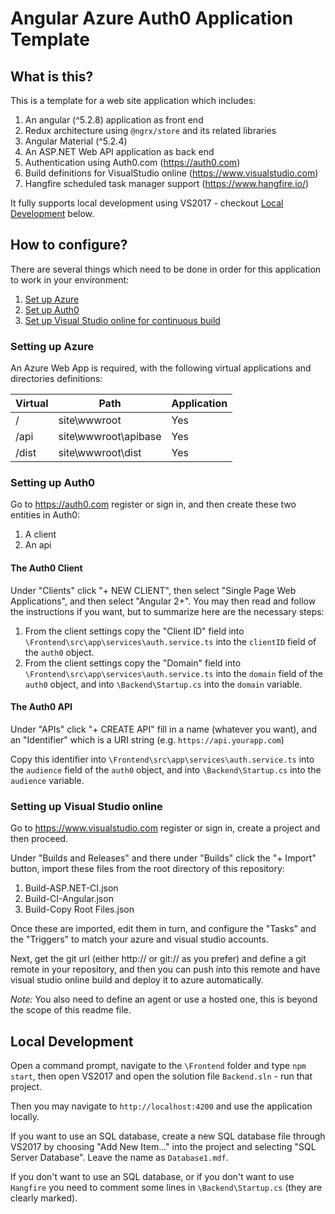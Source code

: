 # Angular Azure Auth0 Application Template

## What is this?

This is a template for a web site application which includes:

1. An angular (^5.2.8) application as front end
2. Redux architecture using `@ngrx/store` and its related libraries
3. Angular Material (^5.2.4)
4. An ASP.NET Web API application as back end
5. Authentication using Auth0.com (https://auth0.com)
6. Build definitions for VisualStudio online (https://www.visualstudio.com)
7. Hangfire scheduled task manager support (https://www.hangfire.io/)

It fully supports local development using VS2017 - checkout [Local Development](#headin) below.

## How to configure?

There are several things which need to be done in order for this application to work in your environment:

1. [Set up Azure](#azure)
2. [Set up Auth0](#auth0)
3. [Set up Visual Studio online for continuous build](#vsts)

<a name="azure"></a>
### Setting up Azure

An Azure Web App is required, with the following virtual applications and directories definitions:

|Virtual|Path           |Application|
|-------|-----------------------|-----------|
|/      |site\wwwroot           | Yes       |
|/api   |site\wwwroot\apibase   | Yes       |
|/dist  |site\wwwroot\dist      | Yes       |

<a name="auth0"></a>
### Setting up Auth0

Go to https://auth0.com register or sign in, and then create these two entities in Auth0:

1. A client
2. An api

#### The Auth0 Client

Under "Clients" click "+ NEW CLIENT", then select "Single Page Web Applications", and then select "Angular 2+". You may then read and follow the instructions if you want, but to summarize here are the necessary steps:

1. From the client settings copy the "Client ID" field into `\Frontend\src\app\services\auth.service.ts` into the `clientID` field of the `auth0` object.
2. From the client settings copy the "Domain" field into `\Frontend\src\app\services\auth.service.ts` into the `domain` field of the `auth0` object, and into `\Backend\Startup.cs` into the `domain` variable.

#### The Auth0 API

Under "APIs" click "+ CREATE API" fill in a name (whatever you want), and an "Identifier" which is a URI string (e.g. `https://api.yourapp.com`)

Copy this identifier into `\Frontend\src\app\services\auth.service.ts` into the `audience` field of the `auth0` object, and into `\Backend\Startup.cs` into the `audience` variable.

<a name="vsts"></a>
### Setting up Visual Studio online

Go to https://www.visualstudio.com register or sign in, create a project and then proceed.

Under "Builds and Releases" and there under "Builds" click the "+ Import" button, import these files from the root directory of this repository:

1. Build-ASP.NET-CI.json
2. Build-CI-Angular.json
3. Build-Copy Root Files.json

Once these are imported, edit them in turn, and configure the "Tasks" and the "Triggers" to match your azure and visual studio accounts.

Next, get the git url (either http:// or git:// as you prefer) and define a git remote in your repository, and then you can push into this remote and have visual studio online build and deploy it to azure automatically.

*Note:* You also need to define an agent or use a hosted one, this is beyond the scope of this readme file.

<a name="headin"></a>
## Local Development

Open a command prompt, navigate to the `\Frontend` folder and type `npm start`, then open VS2017 and open the solution file `Backend.sln` - run that project.

Then you may navigate to `http://localhost:4200` and use the application locally.

If you want to use an SQL database, create a new SQL database file through VS2017 by choosing "Add New Item..." into the project and selecting "SQL Server Database". Leave the name as `Database1.mdf`.

If you don't want to use an SQL database, or if you don't want to use `Hangfire` you need to comment some lines in `\Backend\Startup.cs` (they are clearly marked).
